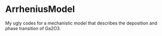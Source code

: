 # ArrheniusModel
My ugly codes for a mechanistic model that describes the deposition and phase transition of Ga2O3.
